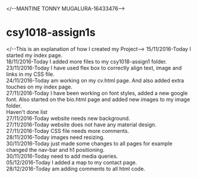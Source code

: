 </--MANTINE TONNY MUGALURA-16433476-->
# csy1018-assign1s
</--This is an explanation of how I created my Project-->
15/11/2016-Today I started my index page.<br>
18/11/2016-Today I added more files to my csy1018-assign1 folder.<br>
23/11/2016-Today I have used flex box to correctly align text, image and links in my CSS file.<br>
24/11/2016-Today am working on my cv.html page. And also added extra touches on my index page.<br>
27/11/2016-Today I have been working on font styles, added a new google font. Also started on the bio.html page and added new images to my image folder.<br>
Haven't done list<br>
27/11/2016-Today website needs new background.<br>
27/11/2016-Today website does not have any material design.<br>
27/11/2016-Today CSS file needs more comments.<br>
28/11/2016-Today images need resizing.<br>
30/11/2016-Today just made some changes to all pages for example changed the nav-bar and h1 positioning.<br>
30/11/2016-Today need to add media queries.<br>
05/12/2016-Today I added a map to my contact page.<br>
28/12/2016-Today am adding comments to all html code.
